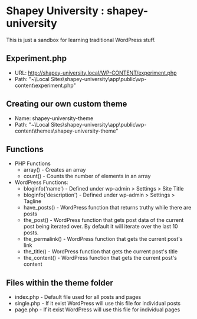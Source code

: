# Shapey University : shapey-university
This is just a sandbox for learning traditional WordPress stuff.

## Experiment.php
  - URL:  http://shapey-university.local/WP-CONTENT/experiment.php
  - Path: "~\Local Sites\shapey-university\app\public\wp-content\experiment.php"

## Creating our own custom theme
  - Name: shapey-university-theme
  - Path: "~\Local Sites\shapey-university\app\public\wp-content\themes\shapey-university-theme"

## Functions
  - PHP Functions
    - array() - Creates an array
    - count() - Counts the number of elements in an array
  - WordPress Functions:
    - bloginfo('name') - Defined under wp-admin > Settings > Site Title
    - bloginfo('description') - Defined under wp-admin > Settings > Tagline
    - have_posts() - WordPress function that returns truthy while there are posts
    - the_post() - WordPress function that gets post data of the current post being iterated over.  By default it will iterate over the last 10 posts.
    - the_permalink() - WordPress function that gets the current post's link
    - the_title() - WordPress function that gets the current post's title
    - the_content() - WordPress function that gets the current post's content

## Files within the theme folder
  - index.php - Default file used for all posts and pages
  - single.php - If it exist WordPress will use this file for individual posts
  - page.php - If it exist WordPress will use this file for individual pages
